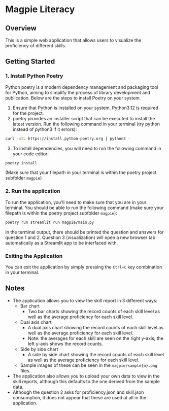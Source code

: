 # Magpie Literacy

## Overview

This is a simple web application that allows users to visualize the proficiency of different skills.

## Getting Started
### 1. Install Python Poetry
Python poetry is a modern dependency management and packaging tool for Python, aiming to simplify the process of library development and publication. Below are the steps to install Poetry on your system.

1. Ensure that Python is installed on your system. Python3.12 is required for the project.
2. poetry provides an installer script that can be executed to install the latest version. Run the following command in your terminal (try python instead of python3 if it errors):
```bash
curl -sSL https://install.python-poetry.org | python3 -
```

3. To install dependencies, you will need to run the following command in your code editor:
```bash
poetry install
```
(Make sure that your filepath in your terminal is within the poetry project subfolder `magpie`)

### 2. Run the application
To run the application, you'll need to make sure that you are in your terminal. You should be able to
run the following command (make sure your filepath is within the poetry project subfolder `magpie`):
```bash
poetry run streamlit run magpie/main.py
```

In the terminal output, there should be printed the question and answers for question 1 and 2. Question 3 (visualization) will open a new browser tab automatically as a Streamlit app to be interfaced with.

### Exiting the Application
You can exit the application by simply pressing the `Ctrl+C` key combination in your terminal.

## Notes
* The application allows you to view the skill report in 3 different ways:
    * Bar chart
        - Two bar charts showing the record counts of each skill level as well as the average proficiency for each skill level.
    * Dual axis chart
        - A dual axis chart showing the record counts of each skill level as well as the average proficiency for each skill level.
        - Note: the averages for each skill are seen on the right y-axis; the left y-axis shows the record counts.
    * Side by side chart
        - A side by side chart showing the record counts of each skill level as well as the average proficiency for each skill level.
    * Sample images of these can be seen in the `magpie/sample{n}.png` files.
* The application also allows you to upload your own data to view in the skill reports, although this defaults to the one derived from the sample data.
* Although the question 2 asks for proficiency.json and skill.json consumption, it does not appear that these are used at all in the application.
